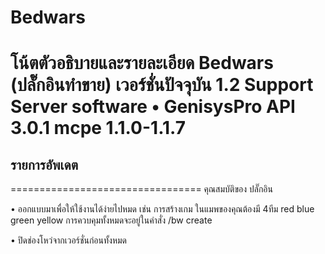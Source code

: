 # Bedwars

โน้ตตัวอธิบายและรายละเอียด Bedwars  (ปลั๊กอินทำขาย) เวอร์ชั่นปัจจุบัน 1.2
Support Server software
   • GenisysPro API 3.0.1 mcpe 1.1.0-1.1.7
=================================
รายการอัพเดต
-
=================================
คุณสมบัติของ ปลั๊กอิน

• ออกแบบมาเพื่อให้ใช้งานได้ง่ายไปหมด เช่น การสร้างเกม
ในแมพของคุณต้องมี 4ทีม red blue green yellow 
การควบคุมทั้งหมดจะอยู่ในคำสั่ง /bw create

• ปิดช่องโหว่จากเวอร์ชั่นก่อนทั้งหมด
